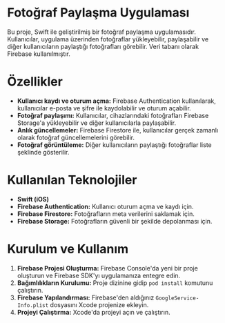 
# Fotoğraf Paylaşma Uygulaması

Bu proje, Swift ile geliştirilmiş bir fotoğraf paylaşma uygulamasıdır. Kullanıcılar, uygulama üzerinden fotoğraflar yükleyebilir, paylaşabilir ve diğer kullanıcıların paylaştığı fotoğrafları görebilir. Veri tabanı olarak Firebase kullanılmıştır.

# Özellikler
- **Kullanıcı kaydı ve oturum açma:** Firebase Authentication kullanılarak, kullanıcılar e-posta ve şifre ile kaydolabilir ve oturum açabilir.
- **Fotoğraf paylaşımı:** Kullanıcılar, cihazlarındaki fotoğrafları Firebase Storage'a yükleyebilir ve diğer kullanıcılarla paylaşabilir.
- **Anlık güncellemeler:** Firebase Firestore ile, kullanıcılar gerçek zamanlı olarak fotoğraf güncellemelerini görebilir.
- **Fotoğraf görüntüleme:** Diğer kullanıcıların paylaştığı fotoğraflar liste şeklinde gösterilir.

# Kullanılan Teknolojiler
- **Swift (iOS)**
- **Firebase Authentication:** Kullanıcı oturum açma ve kaydı için.
- **Firebase Firestore:** Fotoğrafların meta verilerini saklamak için.
- **Firebase Storage:** Fotoğrafların güvenli bir şekilde depolanması için.
  
# Kurulum ve Kullanım
1. **Firebase Projesi Oluşturma:** Firebase Console'da yeni bir proje oluşturun ve Firebase SDK'yı uygulamanıza entegre edin.
2. **Bağımlılıkların Kurulumu:** Proje dizinine gidip `pod install` komutunu çalıştırın.
3. **Firebase Yapılandırması:** Firebase'den aldığınız `GoogleService-Info.plist` dosyasını Xcode projenize ekleyin.
4. **Projeyi Çalıştırma:** Xcode'da projeyi açın ve çalıştırın.
